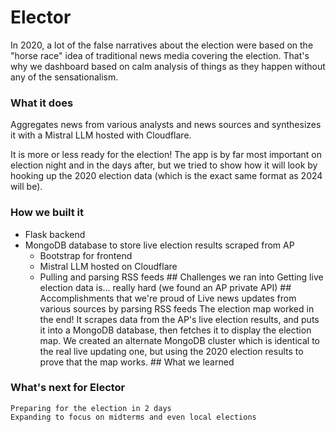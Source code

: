 # Elector
In 2020, a lot of the false narratives about the election were based on the "horse race" idea of traditional news media covering the election. That's why we dashboard based on calm analysis of things as they happen without any of the sensationalism.
### What it does

Aggregates news from various analysts and news sources and synthesizes it with a Mistral LLM hosted with Cloudflare.

It is more or less ready for the election! The app is by far most important on election night and in the days after, but we tried to show how it will look by hooking up the 2020 election data (which is the exact same format as 2024 will be).

### How we built it
  - Flask backend
- MongoDB database to store live election results scraped from AP
  - Bootstrap for frontend
  - Mistral LLM hosted on Cloudflare
  - Pulling and parsing RSS feeds ## Challenges we ran into Getting live election data is... really hard (we found an AP private API) ## Accomplishments that we're proud of Live news updates from various sources by parsing RSS feeds The election map worked in the end! It scrapes data from the AP's live election results, and puts it into a MongoDB database, then fetches it to display the election map. We created an alternate MongoDB cluster which is identical to the real live updating one, but using the 2020 election results to prove that the map works. ## What we learned

### What's next for Elector

    Preparing for the election in 2 days
    Expanding to focus on midterms and even local elections

